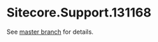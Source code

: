 # Sitecore.Support.131168

See [master branch](https://github.com/sitecoresupport/Sitecore.Support.131168) for details.